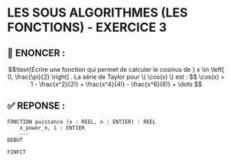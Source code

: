 # LES SOUS ALGORITHMES (LES FONCTIONS) - EXERCICE 3

## 🌟 ENONCER :
```math
\text{Écrire une fonction qui permet de calculer le cosinus de } x \in \left[ 0, \frac{\pi}{2} \right] .

La série de Taylor pour \( \cos(x) \) est :
$$
\cos(x) = 1 - \frac{x^2}{2!} + \frac{x^4}{4!} - \frac{x^6}{6!} + \dots


```

## ✅ REPONSE :

````
FONCTION puissance (x : REEL, n : ENTIER) : REEL
    x_power_n, i : ENTIER
    ---
DEBUT
    
FINFCT
````